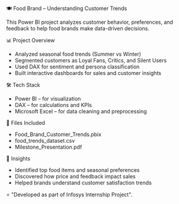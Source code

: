 🍽 Food Brand – Understanding Customer Trends

This Power BI project analyzes customer behavior, preferences, and feedback to help food brands make data-driven decisions.

 📊 Project Overview
- Analyzed seasonal food trends (Summer vs Winter)
- Segmented customers as Loyal Fans, Critics, and Silent Users
- Used DAX for sentiment and persona classification
- Built interactive dashboards for sales and customer insights

🛠 Tech Stack
- Power BI – for visualization
- DAX – for calculations and KPIs
- Microsoft Excel – for data cleaning and preprocessing

📂 Files Included
- Food_Brand_Customer_Trends.pbix
- food_trends_dataset.csv
- Milestone_Presentation.pdf

 🧠 Insights
- Identified top food items and seasonal preferences
- Discovered how price and feedback impact sales
- Helped brands understand customer satisfaction trends

⭐ "Developed as part of Infosys Internship Project".
